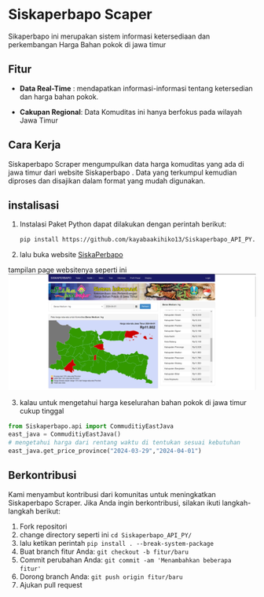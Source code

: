 # Siskaperbapo Scaper

Sikaperbapo ini merupakan sistem informasi ketersediaan dan perkembangan
Harga Bahan pokok di jawa timur

## Fitur
- **Data Real-Time** : mendapatkan informasi-informasi tentang ketersedian dan harga bahan pokok.

- **Cakupan Regional**: Data Komuditas ini hanya berfokus pada wilayah Jawa Timur
## Cara Kerja

Siskaperbapo Scraper mengumpulkan data harga komuditas yang ada di jawa timur dari website Siskaperbapo . Data yang terkumpul kemudian diproses dan disajikan dalam format yang mudah digunakan.
## instalisasi

1. Instalasi Paket Python dapat dilakukan dengan   perintah berikut:
    ```sh
    pip install https://github.com/kayabaakihiko13/Siskaperbapo_API_PY.git
    ```

2. lalu buka website [SiskaPerbapo](https://siskaperbapo.jatimprov.go.id/)

tampilan page websitenya seperti ini
![image](doc\image\page_website.png)

3. kalau untuk mengetahui harga keselurahan bahan pokok di jawa timur cukup tinggal
```py
from Siskaperbapo.api import CommuditiyEastJava
east_java = CommuditiyEastJava()
# mengetahui harga dari rentang waktu di tentukan sesuai kebutuhan
east_java.get_price_province("2024-03-29","2024-04-01")
```

## Berkontribusi
Kami menyambut kontribusi dari komunitas untuk meningkatkan Siskaperbapo Scraper. Jika Anda ingin berkontribusi, silakan ikuti langkah-langkah berikut:

1. Fork repositori
2. change directory seperti ini `cd Siskaperbapo_API_PY/`
3. lalu ketikan perintah `pip install . --break-system-package`
4. Buat branch fitur Anda: `git checkout -b fitur/baru`
5. Commit perubahan Anda: `git commit -am 'Menambahkan beberapa fitur'`
6. Dorong branch Anda: `git push origin fitur/baru`
7. Ajukan pull request